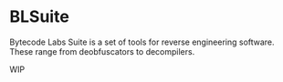 # BLSuite
Bytecode Labs Suite is a set of tools for reverse engineering software. These range from deobfuscators to decompilers.

WIP
